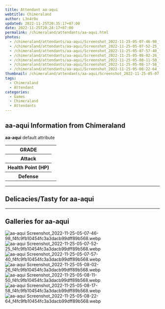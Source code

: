 ```yaml
---
title: Attendant aa-aqui
webtitle: Chimeraland
author: L3n4r0x
updated: 2022-11-25T20:35:17+07:00
date: 2022-11-25T20:24:17+07:00
permalink: /chimeraland/attendants/aa-aqui.html
photos:
  - /chimeraland/attendants/aa-aqui/Screenshot_2022-11-25-05-07-46-98_f4fc9fb10454fc3a3dacb99dff89b568.webp
  - /chimeraland/attendants/aa-aqui/Screenshot_2022-11-25-05-07-52-25_f4fc9fb10454fc3a3dacb99dff89b568.webp
  - /chimeraland/attendants/aa-aqui/Screenshot_2022-11-25-05-07-57-40_f4fc9fb10454fc3a3dacb99dff89b568.webp
  - /chimeraland/attendants/aa-aqui/Screenshot_2022-11-25-05-08-02-26_f4fc9fb10454fc3a3dacb99dff89b568.webp
  - /chimeraland/attendants/aa-aqui/Screenshot_2022-11-25-05-08-11-50_f4fc9fb10454fc3a3dacb99dff89b568.webp
  - /chimeraland/attendants/aa-aqui/Screenshot_2022-11-25-05-08-17-58_f4fc9fb10454fc3a3dacb99dff89b568.webp
  - /chimeraland/attendants/aa-aqui/Screenshot_2022-11-25-05-08-22-64_f4fc9fb10454fc3a3dacb99dff89b568.webp
thumbnail: /chimeraland/attendants/aa-aqui/Screenshot_2022-11-25-05-07-46-98_f4fc9fb10454fc3a3dacb99dff89b568.webp
tags:
  - Chimeraland
  - Attendant
categories:
  - Games
  - Chimeraland
  - Attendants
---
```


<section id="bootstrap-wrapper"><link rel="stylesheet" href="https://rawcdn.githack.com/dimaslanjaka/Web-Manajemen/0c3b5aa1813bd4abcd2c11bf3e37928b15c28664/css/bootstrap-5-3-0-alpha3-wrapper.css"/><h2>aa-aqui Information from Chimeraland</h2><p><b>aa-aqui</b> default attribute <table><tr><th>GRADE</th><td></td></tr><tr><th>Attack</th><td></td></tr><tr><th>Health Point (HP)</th><td></td></tr><tr><th>Defense</th><td></td></tr></table></p><hr/><h2>Delicacies/Tasty for aa-aqui</h2><hr/><div id="gallery"><h2>Galleries for aa-aqui</h2><div class="row"><div class="col-lg-6 col-12"><img src="/chimeraland/attendants/aa-aqui/Screenshot_2022-11-25-05-07-46-98_f4fc9fb10454fc3a3dacb99dff89b568.webp" alt="aa-aqui Screenshot_2022-11-25-05-07-46-98_f4fc9fb10454fc3a3dacb99dff89b568.webp"/></div><div class="col-lg-6 col-12"><img src="/chimeraland/attendants/aa-aqui/Screenshot_2022-11-25-05-07-52-25_f4fc9fb10454fc3a3dacb99dff89b568.webp" alt="aa-aqui Screenshot_2022-11-25-05-07-52-25_f4fc9fb10454fc3a3dacb99dff89b568.webp"/></div><div class="col-lg-6 col-12"><img src="/chimeraland/attendants/aa-aqui/Screenshot_2022-11-25-05-07-57-40_f4fc9fb10454fc3a3dacb99dff89b568.webp" alt="aa-aqui Screenshot_2022-11-25-05-07-57-40_f4fc9fb10454fc3a3dacb99dff89b568.webp"/></div><div class="col-lg-6 col-12"><img src="/chimeraland/attendants/aa-aqui/Screenshot_2022-11-25-05-08-02-26_f4fc9fb10454fc3a3dacb99dff89b568.webp" alt="aa-aqui Screenshot_2022-11-25-05-08-02-26_f4fc9fb10454fc3a3dacb99dff89b568.webp"/></div><div class="col-lg-6 col-12"><img src="/chimeraland/attendants/aa-aqui/Screenshot_2022-11-25-05-08-11-50_f4fc9fb10454fc3a3dacb99dff89b568.webp" alt="aa-aqui Screenshot_2022-11-25-05-08-11-50_f4fc9fb10454fc3a3dacb99dff89b568.webp"/></div><div class="col-lg-6 col-12"><img src="/chimeraland/attendants/aa-aqui/Screenshot_2022-11-25-05-08-17-58_f4fc9fb10454fc3a3dacb99dff89b568.webp" alt="aa-aqui Screenshot_2022-11-25-05-08-17-58_f4fc9fb10454fc3a3dacb99dff89b568.webp"/></div><div class="col-lg-6 col-12"><img src="/chimeraland/attendants/aa-aqui/Screenshot_2022-11-25-05-08-22-64_f4fc9fb10454fc3a3dacb99dff89b568.webp" alt="aa-aqui Screenshot_2022-11-25-05-08-22-64_f4fc9fb10454fc3a3dacb99dff89b568.webp"/></div></div></div></section>